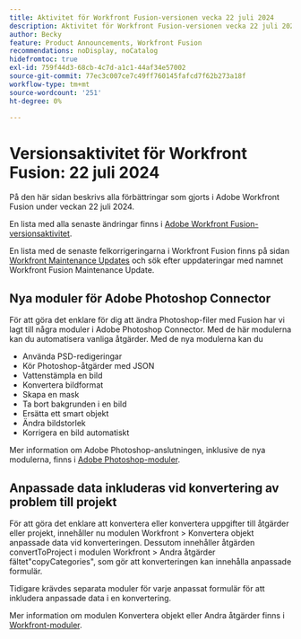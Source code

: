 ```yaml
---
title: Aktivitet för Workfront Fusion-versionen vecka 22 juli 2024
description: Aktivitet för Workfront Fusion-versionen vecka 22 juli 2024
author: Becky
feature: Product Announcements, Workfront Fusion
recommendations: noDisplay, noCatalog
hidefromtoc: true
exl-id: 759f44d3-68cb-4c7d-a1c1-44af34e57002
source-git-commit: 77ec3c007ce7c49ff760145fafcd7f62b273a18f
workflow-type: tm+mt
source-wordcount: '251'
ht-degree: 0%

---
```


# Versionsaktivitet för Workfront Fusion: 22 juli 2024

På den här sidan beskrivs alla förbättringar som gjorts i Adobe Workfront Fusion under veckan 22 juli 2024.

En lista med alla senaste ändringar finns i [Adobe Workfront Fusion-versionsaktivitet](/help/workfront-fusion/fusion-product-releases/fusion-release-activity.md).

En lista med de senaste felkorrigeringarna i Workfront Fusion finns på sidan [Workfront Maintenance Updates](https://experienceleague.adobe.com/docs/workfront-known-issues/releases/current-updates.html) och sök efter uppdateringar med namnet Workfront Fusion Maintenance Update.

## Nya moduler för Adobe Photoshop Connector

För att göra det enklare för dig att ändra Photoshop-filer med Fusion har vi lagt till några moduler i Adobe Photoshop Connector. Med de här modulerna kan du automatisera vanliga åtgärder. Med de nya modulerna kan du

* Använda PSD-redigeringar
* Kör Photoshop-åtgärder med JSON
* Vattenstämpla en bild
* Konvertera bildformat
* Skapa en mask
* Ta bort bakgrunden i en bild
* Ersätta ett smart objekt
* Ändra bildstorlek
* Korrigera en bild automatiskt

Mer information om Adobe Photoshop-anslutningen, inklusive de nya modulerna, finns i [Adobe Photoshop-moduler](/help/workfront-fusion/references/apps-and-modules/adobe-connectors/adobe-photoshop-modules.md).

## Anpassade data inkluderas vid konvertering av problem till projekt

För att göra det enklare att konvertera eller konvertera uppgifter till åtgärder eller projekt, innehåller nu modulen Workfront > Konvertera objekt anpassade data vid konverteringen. Dessutom innehåller åtgärden convertToProject i modulen Workfront > Andra åtgärder fältet&quot;copyCategories&quot;, som gör att konverteringen kan innehålla anpassade formulär.

Tidigare krävdes separata moduler för varje anpassat formulär för att inkludera anpassade data i en konvertering.

Mer information om modulen Konvertera objekt eller Andra åtgärder finns i [Workfront-moduler](/help/workfront-fusion/references/apps-and-modules/adobe-connectors/workfront-modules.md).
